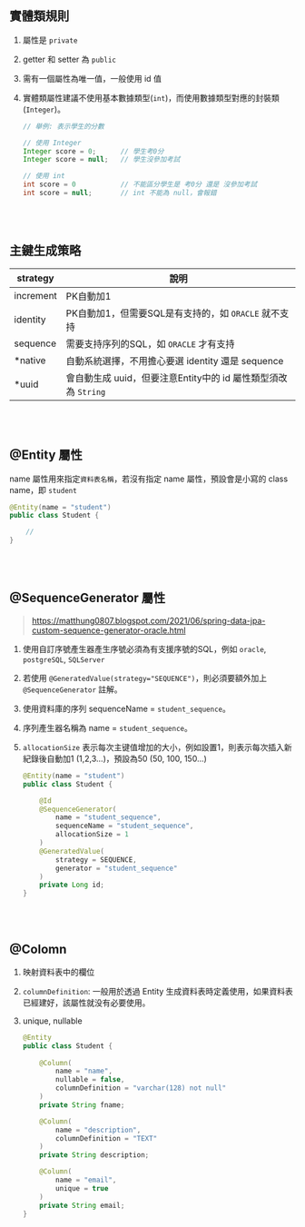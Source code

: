 ## 實體類規則

1. 屬性是 `private` 
2. getter 和 setter 為 `public`
3. 需有一個屬性為唯一值，一般使用 id 值
4. 實體類屬性建議不使用基本數據類型(`int`)，而使用數據類型對應的封裝類(`Integer`)。

    ```java
    // 舉例: 表示學生的分數

    // 使用 Integer
    Integer score = 0;      // 學生考0分
    Integer score = null;   // 學生沒參加考試

    // 使用 int
    int score = 0           // 不能區分學生是 考0分 還是 沒參加考試
    int score = null;       // int 不能為 null，會報錯
    ```

<br/>

<br/>

## 主鍵生成策略

|strategy|說明|
|--|--|
|increment|PK自動加1|
|identity|PK自動加1，但需要SQL是有支持的，如 `ORACLE`  就不支持|
|sequence|需要支持序列的SQL，如 `ORACLE` 才有支持|
|*native|自動系統選擇，不用擔心要選 identity 還是 sequence |
|*uuid|會自動生成 uuid，但要注意Entity中的 id 屬性類型須改為 `String`|

<br/>

<br/>

## @Entity 屬性
name 屬性用來指定`資料表名稱`，若沒有指定 name 屬性，預設會是小寫的 class name，即 `student`
```java
@Entity(name = "student")
public class Student {

    //
}
```

<br/>

<br/>

## @SequenceGenerator 屬性
> https://matthung0807.blogspot.com/2021/06/spring-data-jpa-custom-sequence-generator-oracle.html
1. 使用自訂序號產生器產生序號必須為有支援序號的SQL，例如 `oracle`, `postgreSQL`, `SQLServer`


2. 若使用 `@GeneratedValue(strategy="SEQUENCE")`，則必須要額外加上 `@SequenceGenerator` 註解。


3. 使用資料庫的序列 sequenceName = `student_sequence`。

4. 序列產生器名稱為 name = `student_sequence`。

5. `allocationSize` 表示每次主键值增加的大小，例如設置1，則表示每次插入新紀錄後自動加1 (1,2,3...)，預設為50 (50, 100, 150...)

    ```java
    @Entity(name = "student")
    public class Student {

        @Id
        @SequenceGenerator(
            name = "student_sequence",          
            sequenceName = "student_sequence",
            allocationSize = 1
        )
        @GeneratedValue(
            strategy = SEQUENCE,
            generator = "student_sequence"
        )
        private Long id;
    }
    ```


<br/>

<br/>

## @Colomn
1. 映射資料表中的欄位

2. `columnDefinition`: 一般用於透過 Entity 生成資料表時定義使用，如果資料表已經建好，該屬性就没有必要使用。

3. unique, nullable

    ```java
    @Entity
    public class Student {
        
        @Column(
            name = "name",
            nullable = false,
            columnDefinition = "varchar(128) not null"
        )
        private String fname;

        @Column(
            name = "description",
            columnDefinition = "TEXT"
        )
        private String description;

        @Column(
            name = "email",
            unique = true
        )
        private String email;
    }

    ```